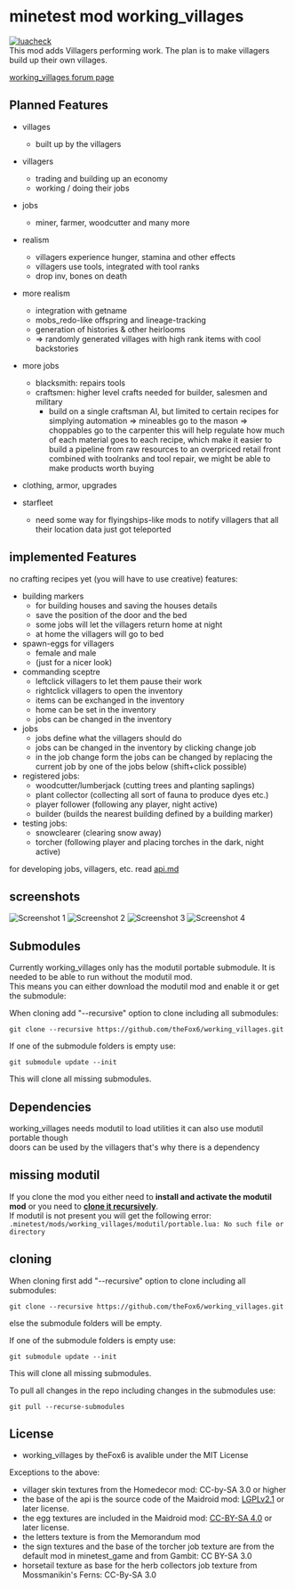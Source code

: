 # minetest mod working_villages
[![luacheck][luacheck badge]][luacheck workflow]  
This mod adds Villagers performing work.
The plan is to make villagers build up their own villages.

[working_villages forum page](https://forum.minetest.net/viewtopic.php?f=9&t=17429)

## Planned Features
* villages
  * built up by the villagers
* villagers
  * trading and building up an economy
  * working / doing their jobs
* jobs
  * miner, farmer, woodcutter and many more

* realism
  * villagers experience hunger, stamina and other effects
  * villagers use tools, integrated with tool ranks
  * drop inv, bones on death
* more realism
  * integration with getname
  * mobs_redo-like offspring and lineage-tracking
  * generation of histories & other heirlooms
  * => randomly generated villages with high rank items with cool backstories
* more jobs
  * blacksmith: repairs tools
  * craftsmen:  higher level crafts needed for builder, salesmen and military
    * build on a single craftsman AI, but limited to certain recipes for simplying automation
      => mineables go to the mason
      => choppables go to the carpenter
      this will help regulate how much of each material goes to each recipe,
      which make it easier to build a pipeline from raw resources to an overpriced retail front
      combined with toolranks and tool repair, we might be able to make products worth buying
* clothing, armor, upgrades
* starfleet
  * need some way for flyingships-like mods to notify villagers that all their location data just got teleported

## implemented Features
no crafting recipes yet (you will have to use creative)
features:
* building markers
  * for building houses and saving the houses details
  * save the position of the door and the bed
  * some jobs will let the villagers return home at night
  * at home the villagers will go to bed
* spawn-eggs for villagers
  * female and male
  * (just for a nicer look)
* commanding sceptre
  * leftclick villagers to let them pause their work
  * rightclick villagers to open the inventory
  * items can be exchanged in the inventory
  * home can be set in the inventory
  * jobs can be changed in the inventory
* jobs
  * jobs define what the villagers should do
  * jobs can be changed in the inventory by clicking change job
  * in the job change form the jobs can be changed by replacing the current job by one of the jobs below (shift+click possible)
* registered jobs:
  * woodcutter/lumberjack (cutting trees and planting saplings)
  * plant collector (collecting all sort of fauna to produce dyes etc.)
  * player follower (following any player, night active)
  * builder (builds the nearest building defined by a building marker)
* testing jobs:
  * snowclearer (clearing snow away)
  * torcher (following player and placing torches in the dark, night active)

for developing jobs, villagers, etc. read [api.md](api.MD)

## screenshots
![Screenshot 1](screenshot.png)
![Screenshot 2](screenshot.2.png)
![Screenshot 3](screenshot.3.png)
![Screenshot 4](screenshot.4.png)

## Submodules
Currently working_villages only has the modutil portable submodule.
It is needed to be able to run without the modutil mod.  
This means you can either download the modutil mod and enable it or get the submodule:

When cloning add "--recursive" option to clone including all submodules:
```
git clone --recursive https://github.com/theFox6/working_villages.git
```

If one of the submodule folders is empty use:
```
git submodule update --init
```
This will clone all missing submodules.

## Dependencies
working_villages needs modutil to load utilities it can also use modutil portable though  
doors can be used by the villagers that's why there is a dependency

## missing modutil
If you clone the mod you either need to **install and activate the modutil mod** or you need to **[clone it recursively](#cloning)**.  
If modutil is not present you will get the following error:
`.minetest/mods/working_villages/modutil/portable.lua: No such file or directory`

## cloning
When cloning first add "--recursive" option to clone including all submodules:
```
git clone --recursive https://github.com/theFox6/working_villages.git
```
else the submodule folders will be empty.

If one of the submodule folders is empty use:
```
git submodule update --init
```
This will clone all missing submodules.

To pull all changes in the repo including changes in the submodules use:
```
git pull --recurse-submodules
```

## License
* working_villages by theFox6 is avalible under the MIT License

Exceptions to the above:
* villager skin textures from the Homedecor mod: CC-by-SA 3.0 or higher
* the base of the api is the source code of the Maidroid mod: [LGPLv2.1](https://www.gnu.org/licenses/old-licenses/lgpl-2.1.txt) or later license.
* the egg textures are included in the Maidroid mod: [CC-BY-SA 4.0](https://creativecommons.org/licenses/by-sa/4.0/) or later license.
* the letters texture is from the Memorandum mod
* the sign textures and the base of the torcher job texture are from the default mod in minetest_game and from Gambit: CC BY-SA 3.0
* horsetail texture as base for the herb collectors job texture from Mossmanikin's Ferns: CC-By-SA 3.0

[luacheck badge]: https://github.com/theFox6/working_villages/workflows/luacheck/badge.svg
[luacheck workflow]: https://github.com/theFox6/working_villages/actions?query=workflow%3Aluacheck

